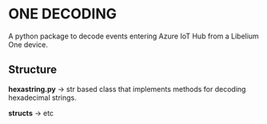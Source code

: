 # ONE DECODING

A python package to decode events entering Azure IoT Hub from a Libelium One device.

## Structure

**hexastring.py** $\rightarrow$ str based class that implements methods for decoding hexadecimal strings.

**structs** $\rightarrow$ etc